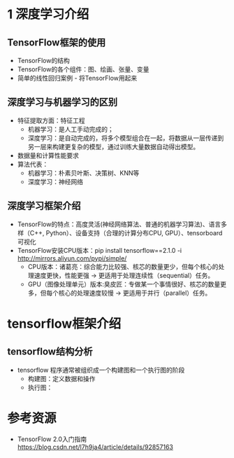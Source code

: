 # 1 深度学习介绍
## TensorFlow框架的使用
- TensorFlow的结构
- TensorFlow的各个组件：图、绘画、张量、变量
- 简单的线性回归案例 - 将TensorFlow用起来
## 深度学习与机器学习的区别
- 特征提取方面：特征工程 
    * 机器学习：是人工手动完成的；
    * 深度学习：是自动完成的，将多个模型组合在一起，将数据从一层传递到另一层来构建更复杂的模型，通过训练大量数据自动得出模型。
- 数据量和计算性能要求
- 算法代表：
    * 机器学习：朴素贝叶斯、决策树、KNN等
    * 深度学习：神经网络
## 深度学习框架介绍
- TensorFlow的特点：高度灵活(神经网络算法、普通的机器学习算法)、语言多样（C++, Python）、设备支持（合理的计算分布CPU, GPU）、tensorboard可视化
- TensorFlow安装CPU版本：pip install tensorflow==2.1.0 -i http://mirrors.aliyun.com/pypi/simple/
    * CPU版本：诸葛亮：综合能力比较强、核芯的数量更少，但每个核心的处理速度更快，性能更强 -> 更适用于处理连续性（sequential）任务。
    * GPU（图像处理单元）版本:臭皮匠：专做某一个事情很好、核芯的数量更多，但每个核心的处理速度较慢 -> 更适用于并行（parallel）任务。

# tensorflow框架介绍
## tensorflow结构分析
- tensorflow 程序通常被组织成一个构建图和一个执行图的阶段
    * 构建图：定义数据和操作
    * 执行图：




# 参考资源
- TensorFlow 2.0入门指南    https://blog.csdn.net/l7h9ja4/article/details/92857163









